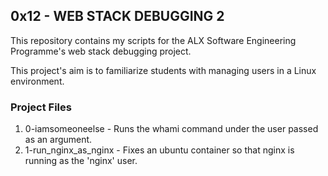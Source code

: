 ## 0x12 - WEB STACK DEBUGGING 2
This repository contains my scripts for the ALX Software Engineering Programme's web stack debugging project.


This project's aim is to familiarize students with managing users in a Linux environment.

### Project Files
1. 0-iamsomeoneelse - Runs the whami command under the user passed as an argument.
2. 1-run_nginx_as_nginx - Fixes an ubuntu container so that nginx is running as the 'nginx' user.
